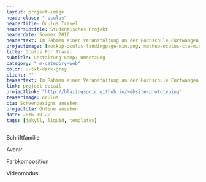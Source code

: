 ```yaml
---
layout: project-image
headerclass: " oculus"
headertitle: Oculus Travel
headersubtitle: Studentisches Projekt
headerdate: Sommer 2016
headertext: Im Rahmen einer Veranstaltung an der Hochschule Furtwangen Uni. ist das Konzept "Oculus Rift &amp; Virtual Reality für Reisebüros" entstanden.
projectimage: [mockup-oculus-landingpage-min.png, mockup-oculus-cta-min.png, mockup-oculus-videobib-min.png]
title: Oculus For Travel
subtitle: Gestaltung &amp; Umsetzung
category: " m-category-web"
color: u-txt-dark-grey
client: ""
teasertext: Im Rahmen einer Veranstaltung an der Hochschule Furtwangen Uni. ist das Konzept "Oculus Rift &amp; Virtual Reality für Reisebüros" entstanden.
link: project-detail
projectlink: "http://blazingsonic.github.io/website-prototyping"
teaserimage: oculus
cta: Screendesigns ansehen
projectcta: Online ansehen
date: 2016-10-22
tags: [jekyll, liquid, templates]
---
```

<!-- Widgets -->
<section id="widget-font" class="o-flex-center--center has-column c-widget">
  <p class="c-widget__heading u-txt-grey-lightest u-uppercase">Schriftfamilie</p>
  <div class="c-widget__aa u-txt-black oculus-aa"></div>
  <p class="c-widget__subtitle u-txt-black">Avenir</p>
</section>

<section id="widget-color" class="o-flex-center--center has-column c-widget">
  <p class="c-widget__heading u-txt-grey-lightest u-uppercase">Farbkomposition</p>
  <div class="o-flex-center--center c-widget__palette u-txt-black">
    <!-- <span class="c-widget__color is-red"></span> -->
    <span class="c-widget__color is-black"></span>
    <!-- <span class="c-widget__color is-blue"></span> -->
    <span class="c-widget__color is-grey"></span>
    <!-- <span class="c-widget__color is-grey-light"></span> -->
    <span class="c-widget__color is-white"></span>
  </div>
</section>

<section id="widget-video" class="o-flex-center--center has-column c-widget">
  <div><p class="c-widget__heading u-txt-grey-lightest u-uppercase">Videomodus</p></div>
  <div class="c-widget__video"></div>
</section>
